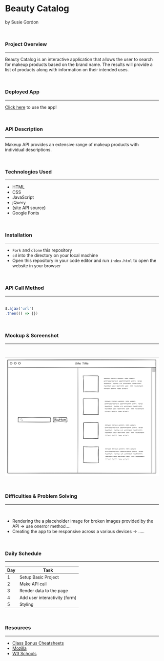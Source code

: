 # Beauty Catalog
by Susie Gordon

</br>

### **Project Overview**

---

Beauty Catalog is an interactive application that allows the user to search for makeup products based on the brand name. The results will provide a list of products along with information on their intended uses.

</br>

### **Deployed App** 

---

[Click here](https://project-1-fawn.vercel.app/) to use the app!

</br>

### **API Description**

---

Makeup API provides an extensive range of makeup products with individual descriptions.


</br>

### **Technologies Used**

---

- HTML
- CSS
- JavaScript
- jQuery
- (site API source)
- Google Fonts

</br>

### **Installation** 

---

- `Fork` and `clone` this repository
- `cd` into the directory on your local machine
- Open this repository in your code editor and run `index.html` to open the website in your browser

</br>

### **API Call Method**

---

```js

$.ajax('url')
.then(() => {})

```

</br>

### **Mockup & Screenshot**

---

</br>

![Mockup Image](./img/mockup.png)

</br>

### **Difficulties & Problem Solving**

---

</br>

- Rendering the a placeholder image for broken images provided by the API -> use onerror method....
- Creating the app to be responsive across a various devices -> .....

</br>

### **Daily Schedule**

---

|  Day  |  Task  |
|-------|--------|
| 1 | Setup Basic Project |
| 2 | Make API call |
| 3 | Render data to the page |
| 4 | Add user interactivity (form) |
| 5 | Styling |

</br>

### **Resources**

---

- [Class Bonus Cheatsheets](https://git.generalassemb.ly/AlexMerced/orientation/blob/master/cheatsheet/readme.md) 
- [Mozilla](https://developer.mozilla.org/)
- [W3 Schools](https://www.w3schools.com/)